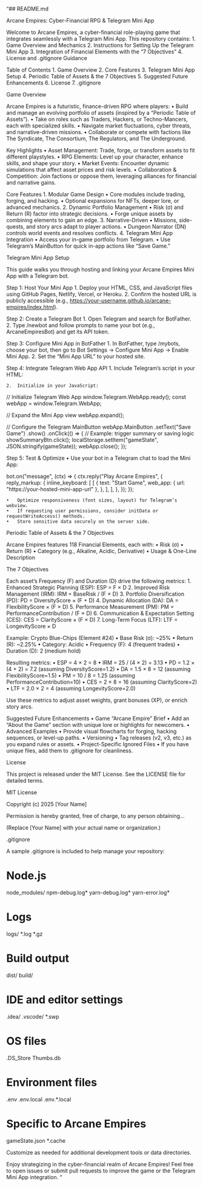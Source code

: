 “## README.md

Arcane Empires: Cyber-Financial RPG & Telegram Mini App

Welcome to Arcane Empires, a cyber-financial role-playing game that integrates seamlessly with a Telegram Mini App. This repository contains:
	1.	Game Overview and Mechanics
	2.	Instructions for Setting Up the Telegram Mini App
	3.	Integration of Financial Elements with the “7 Objectives”
	4.	License and .gitignore Guidance

Table of Contents
	1.	Game Overview
	2.	Core Features
	3.	Telegram Mini App Setup
	4.	Periodic Table of Assets & the 7 Objectives
	5.	Suggested Future Enhancements
	6.	License
	7.	.gitignore

Game Overview

Arcane Empires is a futuristic, finance-driven RPG where players:
	•	Build and manage an evolving portfolio of assets (inspired by a “Periodic Table of Assets”).
	•	Take on roles such as Traders, Hackers, or Techno-Mancers, each with specialized skills.
	•	Navigate market fluctuations, cyber threats, and narrative-driven missions.
	•	Collaborate or compete with factions like The Syndicate, The Consortium, The Regulators, and The Underground.

Key Highlights
	•	Asset Management: Trade, forge, or transform assets to fit different playstyles.
	•	RPG Elements: Level up your character, enhance skills, and shape your story.
	•	Market Events: Encounter dynamic simulations that affect asset prices and risk levels.
	•	Collaboration & Competition: Join factions or oppose them, leveraging alliances for financial and narrative gains.

Core Features
	1.	Modular Game Design
	•	Core modules include trading, forging, and hacking.
	•	Optional expansions for NFTs, deeper lore, or advanced mechanics.
	2.	Dynamic Portfolio Management
	•	Risk (σ) and Return (R) factor into strategic decisions.
	•	Forge unique assets by combining elements to gain an edge.
	3.	Narrative-Driven
	•	Missions, side-quests, and story arcs adapt to player actions.
	•	Dungeon Narrator (DN) controls world events and resolves conflicts.
	4.	Telegram Mini App Integration
	•	Access your in-game portfolio from Telegram.
	•	Use Telegram’s MainButton for quick in-app actions like “Save Game.”

Telegram Mini App Setup

This guide walks you through hosting and linking your Arcane Empires Mini App with a Telegram bot.

Step 1: Host Your Mini App
	1.	Deploy your HTML, CSS, and JavaScript files using GitHub Pages, Netlify, Vercel, or Heroku.
	2.	Confirm the hosted URL is publicly accessible (e.g., https://your-username.github.io/arcane-empires/index.html).

Step 2: Create a Telegram Bot
	1.	Open Telegram and search for BotFather.
	2.	Type /newbot and follow prompts to name your bot (e.g., ArcaneEmpiresBot) and get its API token.

Step 3: Configure Mini App in BotFather
	1.	In BotFather, type /mybots, choose your bot, then go to Bot Settings → Configure Mini App → Enable Mini App.
	2.	Set the “Mini App URL” to your hosted site.

Step 4: Integrate Telegram Web App API
	1.	Include Telegram’s script in your HTML:

<script src="https://telegram.org/js/telegram-web-app.js"></script>


	2.	Initialize in your JavaScript:

// Initialize Telegram Web App
window.Telegram.WebApp.ready();
const webApp = window.Telegram.WebApp;

// Expand the Mini App view
webApp.expand();

// Configure the Telegram MainButton
webApp.MainButton
  .setText("Save Game")
  .show()
  .onClick(() => {
    // Example: trigger summary or saving logic
    showSummaryBtn.click();
    localStorage.setItem("gameState", JSON.stringify(gameState));
    webApp.close();
  });



Step 5: Test & Optimize
	•	Use your bot in a Telegram chat to load the Mini App:

bot.on("message", (ctx) => {
  ctx.reply("Play Arcane Empires", {
    reply_markup: {
      inline_keyboard: [
        [
          {
            text: "Start Game",
            web_app: { url: "https://your-hosted-mini-app-url" },
          },
        ],
      ],
    },
  });
});


	•	Optimize responsiveness (font sizes, layout) for Telegram’s webview.
	•	If requesting user permissions, consider initData or requestWriteAccess() methods.
	•	Store sensitive data securely on the server side.

Periodic Table of Assets & the 7 Objectives

Arcane Empires features 118 Financial Elements, each with:
	•	Risk (σ)
	•	Return (R)
	•	Category (e.g., Alkaline, Acidic, Derivative)
	•	Usage & One-Line Description

The 7 Objectives

Each asset’s Frequency (F) and Duration (D) drive the following metrics:
	1.	Enhanced Strategic Planning (ESP): ESP = F × D
	2.	Improved Risk Management (IRM): IRM = BaseRisk / (F × D)
	3.	Portfolio Diversification (PD): PD = DiversityScore × (F + D)
	4.	Dynamic Allocation (DA): DA = FlexibilityScore × (F × D)
	5.	Performance Measurement (PM): PM = PerformanceContribution / (F × D)
	6.	Communication & Expectation Setting (CES): CES = ClarityScore × (F × D)
	7.	Long-Term Focus (LTF): LTF = LongevityScore × D

Example: Crypto Blue-Chips (Element #24)
	•	Base Risk (σ): ~25%
	•	Return (R): ~2.25%
	•	Category: Acidic
	•	Frequency (F): 4 (frequent trades)
	•	Duration (D): 2 (medium hold)

Resulting metrics:
	•	ESP = 4 × 2 = 8
	•	IRM = 25 / (4 × 2) = 3.13
	•	PD = 1.2 × (4 + 2) = 7.2 (assuming DiversityScore=1.2)
	•	DA = 1.5 × 8 = 12 (assuming FlexibilityScore=1.5)
	•	PM = 10 / 8 = 1.25 (assuming PerformanceContribution=10)
	•	CES = 2 × 8 = 16 (assuming ClarityScore=2)
	•	LTF = 2.0 × 2 = 4 (assuming LongevityScore=2.0)

Use these metrics to adjust asset weights, grant bonuses (XP), or enrich story arcs.

Suggested Future Enhancements
	•	Game “Arcane Empire” Brief
	•	Add an “About the Game” section with unique lore or highlights for newcomers.
	•	Advanced Examples
	•	Provide visual flowcharts for forging, hacking sequences, or level-up paths.
	•	Versioning
	•	Tag releases (v2, v3, etc.) as you expand rules or assets.
	•	Project-Specific Ignored Files
	•	If you have unique files, add them to .gitignore for cleanliness.

License

This project is released under the MIT License. See the LICENSE file for detailed terms.

MIT License

Copyright (c) 2025 [Your Name]

Permission is hereby granted, free of charge, to any person obtaining...

(Replace [Your Name] with your actual name or organization.)

.gitignore

A sample .gitignore is included to help manage your repository:

# Node.js
node_modules/
npm-debug.log*
yarn-debug.log*
yarn-error.log*

# Logs
logs/
*.log
*.gz

# Build output
dist/
build/

# IDE and editor settings
.idea/
.vscode/
*.swp

# OS files
.DS_Store
Thumbs.db

# Environment files
.env
.env.local
.env.*.local

# Specific to Arcane Empires
gameState.json
*.cache

Customize as needed for additional development tools or data directories.

Enjoy strategizing in the cyber-financial realm of Arcane Empires! Feel free to open issues or submit pull requests to improve the game or the Telegram Mini App integration.
“